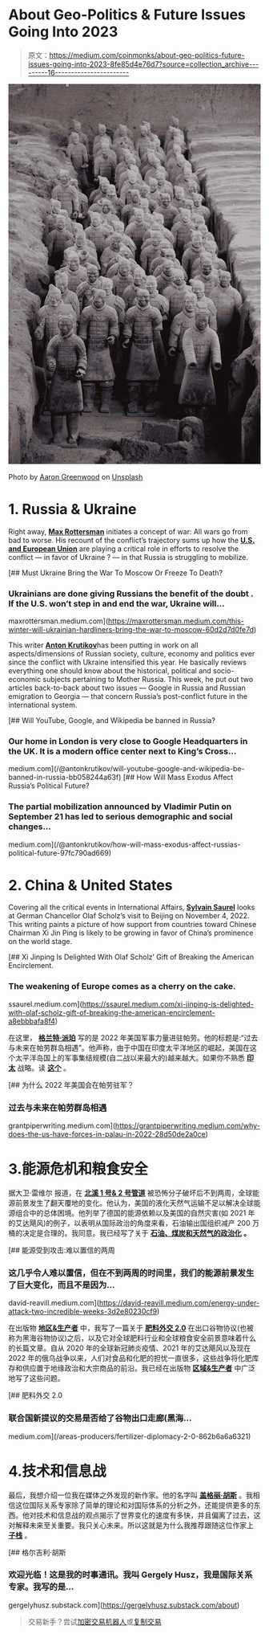# About Geo-Politics & Future Issues Going Into 2023

> 原文：<https://medium.com/coinmonks/about-geo-politics-future-issues-going-into-2023-8fe85d4e76d7?source=collection_archive---------16----------------------->

![](img/0562649208d63c05cbec2a9901c02aba.png)

Photo by [Aaron Greenwood](https://unsplash.com/@onevibe?utm_source=medium&utm_medium=referral) on [Unsplash](https://unsplash.com?utm_source=medium&utm_medium=referral)

# 1\. Russia & Ukraine

Right away, [**Max Rottersman**](https://medium.com/u/6609da471cf8?source=post_page-----ded40726842a--------------------------------) initiates a concept of war: All wars go from bad to worse. His recount of the conflict’s trajectory sums up how the [**U.S. and European Union**](/areas-producers/the-effects-from-geopolitics-and-sanctions-on-industrial-policies-during-the-russia-ukraine-dcaaf480d9b0) are playing a critical role in efforts to resolve the conflict — in favor of Ukraine ? — in that Russia is struggling to mobilize.

[](https://maxrottersman.medium.com/this-winter-will-ukrainian-hardliners-bring-the-war-to-moscow-60d2d7d0fe7d) [## Must Ukraine Bring the War To Moscow Or Freeze To Death?

### Ukrainians are done giving Russians the benefit of the doubt . If the U.S. won’t step in and end the war, Ukraine will…

maxrottersman.medium.com](https://maxrottersman.medium.com/this-winter-will-ukrainian-hardliners-bring-the-war-to-moscow-60d2d7d0fe7d) 

This writer [**Anton Krutikov**](https://medium.com/u/d38584b41539?source=post_page-----ded40726842a--------------------------------)has been putting in work on all aspects/dimensions of Russian society, culture, economy and politics ever since the conflict with Ukraine intensified this year. He basically reviews everything one should know about the historical, political and socio-economic subjects pertaining to Mother Russia. This week, he put out two articles back-to-back about two issues — Google in Russia and Russian emigration to Georgia — that concern Russia’s post-conflict future in the international system.

[](/@antonkrutikov/will-youtube-google-and-wikipedia-be-banned-in-russia-bb058244a63f) [## Will YouTube, Google, and Wikipedia be banned in Russia?

### Our home in London is very close to Google Headquarters in the UK. It is a modern office center next to King’s Cross…

medium.com](/@antonkrutikov/will-youtube-google-and-wikipedia-be-banned-in-russia-bb058244a63f) [](/@antonkrutikov/how-will-mass-exodus-affect-russias-political-future-97fc790ad669) [## How Will Mass Exodus Affect Russia’s Political Future?

### The partial mobilization announced by Vladimir Putin on September 21 has led to serious demographic and social changes…

medium.com](/@antonkrutikov/how-will-mass-exodus-affect-russias-political-future-97fc790ad669) 

# 2\. China & United States

Covering all the critical events in International Affairs, [**Sylvain Saurel**](https://medium.com/u/a4963fa09f17?source=post_page-----ded40726842a--------------------------------) looks at German Chancellor Olaf Scholz’s visit to Beijing on November 4, 2022\. This writing paints a picture of how support from countries toward Chinese Chairman Xi Jin Ping is likely to be growing in favor of China’s prominence on the world stage.

[](https://ssaurel.medium.com/xi-jinping-is-delighted-with-olaf-scholz-gift-of-breaking-the-american-encirclement-a8ebbbafa8f4) [## Xi Jinping Is Delighted With Olaf Scholz’ Gift of Breaking the American Encirclement.

### The weakening of Europe comes as a cherry on the cake.

ssaurel.medium.com](https://ssaurel.medium.com/xi-jinping-is-delighted-with-olaf-scholz-gift-of-breaking-the-american-encirclement-a8ebbbafa8f4) 

在这里， [**格兰特·派珀**](https://medium.com/u/df29d70fb6bd?source=post_page-----ded40726842a--------------------------------) 写的是 2022 年美国军事力量进驻帕劳。他的标题是:“过去与未来在帕劳群岛相遇”。他声称，由于中国在印度太平洋地区的崛起，美国在这个太平洋岛国上的军事集结规模(自二战以来最大的)越来越大。如果你不熟悉 [**印太**](/areas-producers/a-new-era-of-adversarial-geopolitics-is-beginning-on-the-indo-pacific-arctic-oceans-3dea08db1e47) 战略。读 [**这个**](/areas-producers/a-new-era-of-adversarial-geopolitics-is-beginning-on-the-indo-pacific-arctic-oceans-3dea08db1e47) 。

[](https://grantpiperwriting.medium.com/why-does-the-us-have-forces-in-palau-in-2022-28d50de2a0ce) [## 为什么 2022 年美国会在帕劳驻军？

### 过去与未来在帕劳群岛相遇

grantpiperwriting.medium.com](https://grantpiperwriting.medium.com/why-does-the-us-have-forces-in-palau-in-2022-28d50de2a0ce) 

# 3.能源危机和粮食安全

据大卫·雷维尔 报道，在 [**北溪 1 号& 2 号管道**](/areas-producers/a-new-era-of-adversarial-geopolitics-is-beginning-on-the-indo-pacific-arctic-oceans-3dea08db1e47) 被恐怖分子破坏后不到两周，全球能源前景发生了翻天覆地的变化。他认为，美国的液化天然气运输不足以解决全球能源组合中的总体困境。他列举了德国的能源依赖以及美国的自然灾害(如 2021 年的艾达飓风)的例子，以表明从国际政治的角度来看，石油输出国组织减产 200 万桶的决定是合理的。我同意。我已经写了关于 [**石油、煤炭和天然气的政治化**](/areas-producers/politicization-of-oil-coal-and-natural-gas-are-playing-a-greater-role-in-industrial-policies-and-5422102c0776) **。**

[](https://david-reavill.medium.com/energy-under-attack-two-incredible-weeks-3d2e80230cf9) [## 能源受到攻击:难以置信的两周

### 这几乎令人难以置信，但在不到两周的时间里，我们的能源前景发生了巨大变化，而且不是因为…

david-reavill.medium.com](https://david-reavill.medium.com/energy-under-attack-two-incredible-weeks-3d2e80230cf9) 

在出版物 [**地区&生产者**](https://medium.com/areas-producers) 中，我写了一篇关于 [**肥料外交 2.0**](/areas-producers/fertilizer-diplomacy-2-0-862b6a6a6321) 在出口谷物协议(也被称为黑海谷物协议)之后，以及它对全球肥料行业和全球粮食安全前景意味着什么的长篇文章。自从 2020 年的全球新冠肺炎疫情、2021 年的艾达飓风以及现在 2022 年的俄乌战争以来，人们对食品和化肥的担忧一直很多，这些战争将化肥库存和供应置于地缘政治和大宗商品的前沿。我已经在出版物 [**区域&生产者**](https://medium.com/areas-producers) 中广泛地写了这些问题。

[](/areas-producers/fertilizer-diplomacy-2-0-862b6a6a6321) [## 肥料外交 2.0

### 联合国新提议的交易是否给了谷物出口走廊(黑海…

medium.com](/areas-producers/fertilizer-diplomacy-2-0-862b6a6a6321) 

# 4.技术和信息战

最后，我想介绍一位我在媒体之外发现的新作家。他的名字叫 [**盖格丽·胡斯**](https://gergelyhusz.substack.com/about) 。我相信这位国际关系专家除了简单的理论和对国际体系的分析之外，还能提供更多的东西。他对技术和信息战的观点揭示了世界变化的速度有多快，并且偏离了过去，这对解释未来至关重要。我只关心未来。所以这就是为什么我推荐跟随这位作家上 [**子栈**](https://gergelyhusz.substack.com/about) 。

[](https://gergelyhusz.substack.com/about) [## 格尔吉利·胡斯

### 欢迎光临！这是我的时事通讯。我叫 Gergely Husz，我是国际关系专家。我写的是…

gergelyhusz.substack.com](https://gergelyhusz.substack.com/about) 

> 交易新手？尝试[加密交易机器人](/coinmonks/crypto-trading-bot-c2ffce8acb2a)或[复制交易](/coinmonks/top-10-crypto-copy-trading-platforms-for-beginners-d0c37c7d698c)